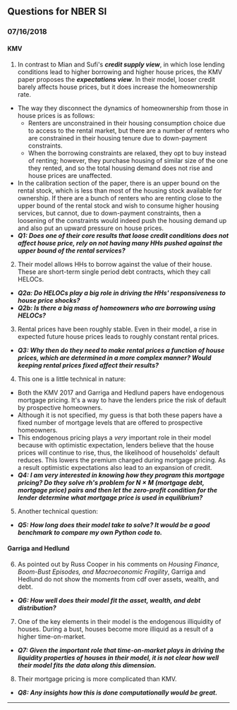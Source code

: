## Questions for NBER SI

### 07/16/2018

#### KMV

1. In contrast to Mian and Sufi's ***credit supply view***, in which lose lending conditions lead to higher borrowing and higher house prices, the KMV paper proposes the ***expectations view***. In their model, looser credit barely affects house prices, but it does increase the homeownership rate.
  * The way they disconnect the dynamics of homeownership from those in house prices is as follows:
    * Renters are unconstrained in their housing consumption choice due to access to the rental market, but there are a number of renters who are constrained in their housing tenure due to down-payment constraints.
    * When the borrowing constraints are relaxed, they opt to buy instead of renting; however, they purchase housing of similar size of the one they rented, and so the total housing demand does not rise and house prices are unaffected.
  * In the calibration section of the paper, there is an upper bound on the rental stock, which is less than most of the housing stock available for ownership. If there are a bunch of renters who are renting close to the upper bound of the rental stock and wish to consume higher housing services, but cannot, due to down-payment constraints, then a loosening of the constraints would indeed push the housing demand up and also put an upward pressure on house prices.
  * ***Q1: Does one of their core results that loose credit conditions does not affect house price, rely on not having many HHs pushed against the upper bound of the rental services?***
2. Their model allows HHs to borrow against the value of their house. These are short-term single period debt contracts, which they call HELOCs.
* ***Q2a: Do HELOCs play a big role in driving the HHs' responsiveness to house price shocks?***
* ***Q2b: Is there a big mass of homeowners who are borrowing using HELOCs?***
3. Rental prices have been roughly stable. Even in their model, a rise in expected future house prices leads to roughly constant rental prices.
* ***Q3: Why then do they need to make rental prices a function of house prices, which are determined in a more complex manner? Would keeping rental prices fixed affect their results?***
4. This one is a little technical in nature:
  * Both the KMV 2017 and Garriga and Hedlund papers have endogenous mortgage pricing. It's a way to have the lenders price the risk of default by prospective homeowners.
  * Although it is not specified, my guess is that both these papers have a fixed number of mortgage levels that are offered to prospective homeowners.
  * This endogenous pricing plays a *very* important role in their model because with optimistic expectation, lenders believe that the house prices will continue to rise, thus, the likelihood of households' default reduces. This lowers the premium charged during mortgage pricing. As a result optimistic expectations also lead to an expansion of credit.
  * ***Q4: I am very interested in knowing how they program this mortgage pricing? Do they solve rh's problem for $N \times M$ (mortgage debt, mortgage price) pairs and then let the zero-profit condition for the lender determine what mortgage price is used in equilibrium?***
5. Another technical question:
* ***Q5: How long does their model take to solve? It would be a good benchmark to compare my own Python code to.***

#### Garriga and Hedlund
6. As pointed out by Russ Cooper in his comments on *Housing Finance, Boom-Bust Episodes, and Macroeconomic Fragility*, Garriga and Hedlund do not show the moments from cdf over assets, wealth, and debt.
* ***Q6: How well does their model fit the asset, wealth, and debt distribution?***
7. One of the key elements in their model is the endogenous illiquidity of houses. During a bust, houses become more illiquid as a result of a higher time-on-market.
* ***Q7: Given the important role that time-on-market plays in driving the liquidity properties of houses in their model, it is not clear how well their model fits the data along this dimension.***
8. Their mortgage pricing is more complicated than KMV.
* ***Q8: Any insights how this is done computationally would be great.***
------------------------------------------------------------------------
